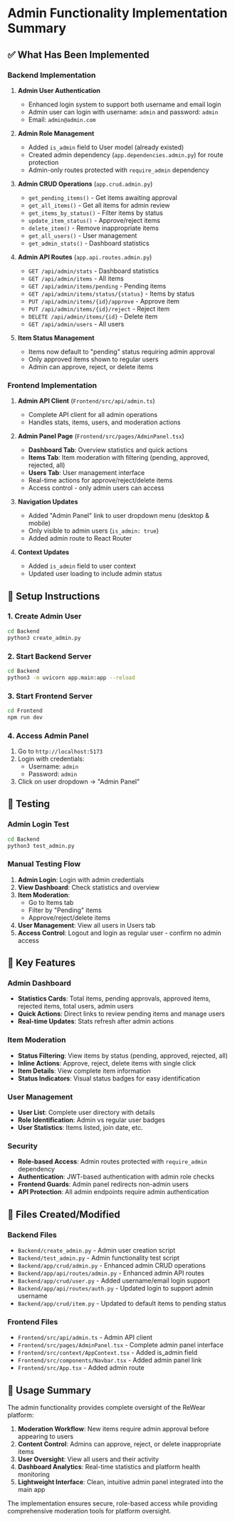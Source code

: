 # Admin Functionality Implementation Summary

## ✅ What Has Been Implemented

### Backend Implementation

1. **Admin User Authentication**
   - Enhanced login system to support both username and email login
   - Admin user can login with username: `admin` and password: `admin`
   - Email: `admin@admin.com`

2. **Admin Role Management**
   - Added `is_admin` field to User model (already existed)
   - Created admin dependency (`app.dependencies.admin.py`) for route protection
   - Admin-only routes protected with `require_admin` dependency

3. **Admin CRUD Operations** (`app.crud.admin.py`)
   - `get_pending_items()` - Get items awaiting approval
   - `get_all_items()` - Get all items for admin review
   - `get_items_by_status()` - Filter items by status
   - `update_item_status()` - Approve/reject items
   - `delete_item()` - Remove inappropriate items
   - `get_all_users()` - User management
   - `get_admin_stats()` - Dashboard statistics

4. **Admin API Routes** (`app.api.routes.admin.py`)
   - `GET /api/admin/stats` - Dashboard statistics
   - `GET /api/admin/items` - All items
   - `GET /api/admin/items/pending` - Pending items
   - `GET /api/admin/items/status/{status}` - Items by status
   - `PUT /api/admin/items/{id}/approve` - Approve item
   - `PUT /api/admin/items/{id}/reject` - Reject item
   - `DELETE /api/admin/items/{id}` - Delete item
   - `GET /api/admin/users` - All users

5. **Item Status Management**
   - Items now default to "pending" status requiring admin approval
   - Only approved items shown to regular users
   - Admin can approve, reject, or delete items

### Frontend Implementation

1. **Admin API Client** (`Frontend/src/api/admin.ts`)
   - Complete API client for all admin operations
   - Handles stats, items, users, and moderation actions

2. **Admin Panel Page** (`Frontend/src/pages/AdminPanel.tsx`)
   - **Dashboard Tab**: Overview statistics and quick actions
   - **Items Tab**: Item moderation with filtering (pending, approved, rejected, all)
   - **Users Tab**: User management interface
   - Real-time actions for approve/reject/delete items
   - Access control - only admin users can access

3. **Navigation Updates**
   - Added "Admin Panel" link to user dropdown menu (desktop & mobile)
   - Only visible to admin users (`is_admin: true`)
   - Added admin route to React Router

4. **Context Updates**
   - Added `is_admin` field to user context
   - Updated user loading to include admin status

## 🔧 Setup Instructions

### 1. Create Admin User
```bash
cd Backend
python3 create_admin.py
```

### 2. Start Backend Server
```bash
cd Backend
python3 -m uvicorn app.main:app --reload
```

### 3. Start Frontend Server
```bash
cd Frontend
npm run dev
```

### 4. Access Admin Panel
1. Go to `http://localhost:5173`
2. Login with credentials:
   - Username: `admin`
   - Password: `admin`
3. Click on user dropdown → "Admin Panel"

## 🧪 Testing

### Admin Login Test
```bash
cd Backend
python3 test_admin.py
```

### Manual Testing Flow
1. **Admin Login**: Login with admin credentials
2. **View Dashboard**: Check statistics and overview
3. **Item Moderation**: 
   - Go to Items tab
   - Filter by "Pending" items
   - Approve/reject/delete items
4. **User Management**: View all users in Users tab
5. **Access Control**: Logout and login as regular user - confirm no admin access

## 🔑 Key Features

### Admin Dashboard
- **Statistics Cards**: Total items, pending approvals, approved items, rejected items, total users, admin users
- **Quick Actions**: Direct links to review pending items and manage users
- **Real-time Updates**: Stats refresh after admin actions

### Item Moderation
- **Status Filtering**: View items by status (pending, approved, rejected, all)
- **Inline Actions**: Approve, reject, delete items with single click
- **Item Details**: View complete item information
- **Status Indicators**: Visual status badges for easy identification

### User Management
- **User List**: Complete user directory with details
- **Role Identification**: Admin vs regular user badges
- **User Statistics**: Items listed, join date, etc.

### Security
- **Role-based Access**: Admin routes protected with `require_admin` dependency
- **Authentication**: JWT-based authentication with admin role checks
- **Frontend Guards**: Admin panel redirects non-admin users
- **API Protection**: All admin endpoints require admin authentication

## 📁 Files Created/Modified

### Backend Files
- `Backend/create_admin.py` - Admin user creation script
- `Backend/test_admin.py` - Admin functionality test script
- `Backend/app/crud/admin.py` - Enhanced admin CRUD operations
- `Backend/app/api/routes/admin.py` - Enhanced admin API routes
- `Backend/app/crud/user.py` - Added username/email login support
- `Backend/app/api/routes/auth.py` - Updated login to support admin username
- `Backend/app/crud/item.py` - Updated to default items to pending status

### Frontend Files
- `Frontend/src/api/admin.ts` - Admin API client
- `Frontend/src/pages/AdminPanel.tsx` - Complete admin panel interface
- `Frontend/src/context/AppContext.tsx` - Added is_admin field
- `Frontend/src/components/Navbar.tsx` - Added admin panel link
- `Frontend/src/App.tsx` - Added admin route

## 🎯 Usage Summary

The admin functionality provides complete oversight of the ReWear platform:

1. **Moderation Workflow**: New items require admin approval before appearing to users
2. **Content Control**: Admins can approve, reject, or delete inappropriate items
3. **User Oversight**: View all users and their activity
4. **Dashboard Analytics**: Real-time statistics and platform health monitoring
5. **Lightweight Interface**: Clean, intuitive admin panel integrated into the main app

The implementation ensures secure, role-based access while providing comprehensive moderation tools for platform oversight. 